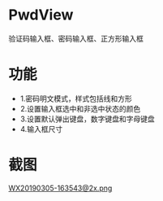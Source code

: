 # PwdView
验证码输入框、密码输入框、正方形输入框
# 功能
  - 1.密码明文模式，样式包括线和方形
  - 2.设置输入框选中和非选中状态的颜色
  - 3.设置默认弹出键盘，数字键盘和字母键盘
  - 4.输入框尺寸
# 截图
WX20190305-163543@2x.png
